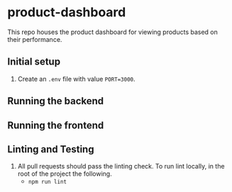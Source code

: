 # product-dashboard

This repo houses the product dashboard for viewing products based on their performance.

## Initial setup
1. Create an `.env` file with value `PORT=3000`.

## Running the backend

## Running the frontend

## Linting and Testing
1. All pull requests should pass the linting check. To run lint locally, in the root of the project the following.
   - `npm run lint`